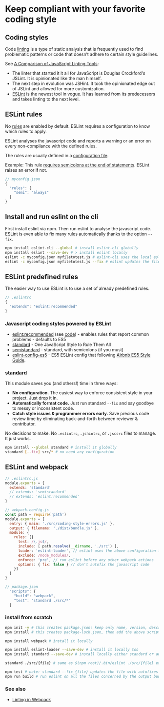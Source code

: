 # Keep compliant with your favorite coding style

## Coding styles

Code [linting](http://en.wikipedia.org/wiki/Lint_(software)) is a type of static analysis that is frequently used to find problematic patterns or code that doesn’t adhere to certain style guidelines.

See [A Comparison of JavaScript Linting Tools](https://www.sitepoint.com/comparison-javascript-linting-tools/):

* The linter that started it it all for JavaScript is Douglas Crockford's JSLint. It is opinionated like the man himself.
* The next step in evolution was JSHint. It took the opinionated edge out of JSLint and allowed for more customization.
* [ESLint](http://eslint.org/) is the newest tool in vogue. It has learned from its predecessors and takes linting to the next level.

## ESLint rules

No [rules](http://eslint.org/docs/rules/) are enabled by default.
ESLint requires a configuration to know which rules to apply.

ESLint analyses the javascript code and reports a warning or an error on every non-compliance with the defined rules.

The rules are usually defined in a [configuration file](http://eslint.org/docs/user-guide/configuring#using-configuration-files).

Example: This rule [requires semicolons at the end of statements](http://eslint.org/docs/rules/semi). ESLint raises an error if not.

```javascript
// myconfig.json
{
  "rules": {
    "semi": "always"
  }
}
```

## Install and run eslint on the cli

First install eslint via npm.
Then run eslint to analyse the javascript code.
ESLint is even able to fix many rules automatically thanks to the option `--fix`.

```bash
npm install eslint-cli --global # install eslint-cli globally
npm install eslint --save-dev # > install eslint locally
eslint -c myconfig.json myfiletotest.js # eslint-cli uses the local eslint
eslint -c myconfig.json myfiletotest.js --fix # eslint updates the file with autofixes
```

## ESLint predefined rules

The easier way to use ESLint is to use a set of already predefined rules.

```javascript
// .eslintrc
{
  "extends": "eslint:recommended"
}
```

### Javascript coding styles powered by ESLint

* [eslint:recommended](http://eslint.org/docs/rules/) (see [code](https://github.com/eslint/eslint/blob/master/conf/eslint-recommended.js)) - enables rules that report common problems - defaults to ES5
* [standard](https://standardjs.com/) - One JavaScript Style to Rule Them All
* [semistandard](https://www.npmjs.com/package/semistandard) - standard, with semicolons (if you must)
* [eslint-config-es5](https://www.npmjs.com/package/eslint-config-es5) - ES5 ESLint config that following [Airbnb ES5 Style Guide](https://blog.javascripting.com/2015/09/07/fine-tuning-airbnbs-eslint-config/).

### standard

This module saves you (and others!) time in three ways:

* **No configuration.** The easiest way to enforce consistent style in your project. Just drop it in.
* **Automatically format code.** Just run standard `--fix` and say goodbye to messy or inconsistent code.
* **Catch style issues & programmer errors early.** Save precious code review time by eliminating back-and-forth between reviewer & contributor.

No decisions to make. No `.eslintrc`, `.jshintrc`, or `.jscsrc` files to manage. It just works.

```bash
npm install --global standard # install it globally
standard [--fix] src/* # no need any configuration
```

## ESLint and webpack

```javascript
// .eslintrc.js
module.exports = {
  extends: 'standard'
  // extends: 'semistandard'
  // extends: 'eslint:recommended'
}
```

```javascript
// webpack.config.js
const path = require('path')
module.exports = {
  entry: { main: './src/coding-style-errors.js' },
  output: { filename: './dist/bundle.js' },
  module: {
    rules: [{
      test: /\.js$/,
      include: [ path.resolve(__dirname, './src') ],
      loader: 'eslint-loader', // eslint uses the above configuration file
      exclude: /node_modules/,
      enforce: 'pre', // run eslint before any other webpack actions
      options: { fix: false } // don't autofix the javascript code
    }]
  }
}
```

```javascript
// package.json
  "scripts": {
    "build": "webpack",
    "test": "standard ./src/*"
  }
```

### install from scratch

```bash
npm init -y # this creates package.json: keep only name, version, description, license, and add "repository":{"type":"git"}
npm install # this creates package-lock.json, then add the above scripts in package.json

npm install webpack # install it locally

npm install eslint-loader --save-dev # install it locally too
npm install standard --save-dev # install locally either standard or any other coding style package

standard ./src/{file} # same as $(npm root)/.bin/eslint ./src/{file} excepted that it does not need any configuration

npm test # note: standard --fix {file} updates the file with autofixes
npm run build # run eslint on all the files concerned by the output bundle
```

### See also

* [Linting in Webpack](https://idirver.gitbooks.io/survivejs-webpack-and-react/content/manuscript/09_linting_in_webpack.html)
